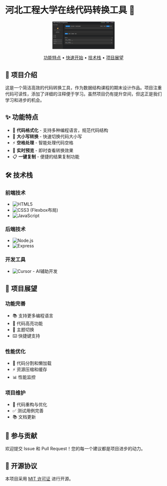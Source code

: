 # 河北工程大学在线代码转换工具 🚀

<p align="center">
  <img src="https://github.com/LiZhongpeng2/Base-conversion-tool/blob/main/demo.png" alt="项目Logo" width="200">
</p>

<p align="center">
  <a href="#功能特点">功能特点</a> •
  <a href="#快速开始">快速开始</a> •
  <a href="#技术栈">技术栈</a> •
  <a href="#项目展望">项目展望</a>
</p>

## 📖 项目介绍

这是一个简洁高效的代码转换工具，作为数据结构课程的期末设计作品。项目注重代码可读性，添加了详细的注释便于学习。虽然项目仍有提升空间，但这正是我们学习和进步的机会。

## ✨ 功能特点

- 🎯 **代码格式化** - 支持多种编程语言，规范代码结构
- 🔄 **大小写转换** - 快速切换代码大小写
- ⚡ **空格处理** - 智能处理代码空格
- 👀 **实时预览** - 即时查看转换效果
- 📋 **一键复制** - 便捷的结果复制功能

## 🛠️ 技术栈

### 前端技术
- ![HTML5](https://img.shields.io/badge/-HTML5-E34F26?style=flat-square&logo=html5&logoColor=white)
- ![CSS3](https://img.shields.io/badge/-CSS3-1572B6?style=flat-square&logo=css3) (Flexbox布局)
- ![JavaScript](https://img.shields.io/badge/-JavaScript-F7DF1E?style=flat-square&logo=javascript&logoColor=black)

### 后端技术
- ![Node.js](https://img.shields.io/badge/-Node.js-339933?style=flat-square&logo=node.js&logoColor=white)
- ![Express](https://img.shields.io/badge/-Express-000000?style=flat-square&logo=express)

### 开发工具
- ![Cursor](https://img.shields.io/badge/-Cursor-4B32C3?style=flat-square) - AI辅助开发

## 🚀 项目展望

### 功能完善
- 📚 支持更多编程语言
- 🎨 代码高亮功能
- 🌈 主题切换
- ⌨️ 快捷键支持

### 性能优化
- 🔄 代码分割和懒加载
- ⚡ 资源压缩和缓存
- 📊 性能监控

### 项目维护
- 📝 代码重构与优化
- ✅ 测试用例完善
- 📚 文档更新

## 🤝 参与贡献

欢迎提交 Issue 和 Pull Request！您的每一个建议都是项目进步的动力。

## 📄 开源协议

本项目采用 [MIT 许可证](LICENSE) 进行开源。
